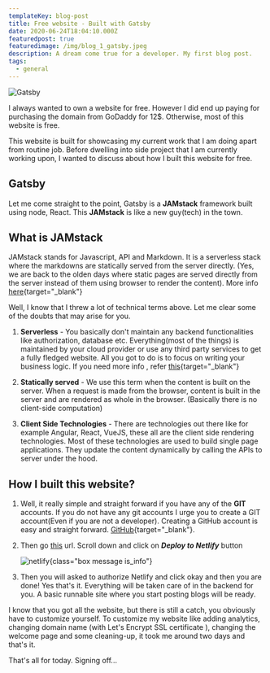```yaml
---
templateKey: blog-post
title: Free website - Built with Gatsby
date: 2020-06-24T18:04:10.000Z
featuredpost: true
featuredimage: /img/blog_1_gatsby.jpeg
description: A dream come true for a developer. My first blog post.
tags:
  - general
---
```


![Gatsby](/img/blog_1_gatsby.jpeg)

I always wanted to own a website for free. However I did end up paying for purchasing the domain from GoDaddy for 12\$. Otherwise,
most of this website is free.

This website is built for showcasing my current work that I am doing apart from routine job. Before dwelling into side project that I am currently working upon, I wanted to discuss about how I built this website for free.

## Gatsby

Let me come straight to the point, Gatsby is a **JAMstack** framework built using node, React. This **JAMstack** is like a new guy(tech) in the town.

## What is JAMstack

JAMstack stands for Javascript, API and Markdown. It is a serverless stack where the markdowns are statically served from the server directly. (Yes, we are back to the olden days where static pages are served directly from the server instead of them using browser to render the content). More info [here](https://jamstack.org/){target="\_blank"}

Well, I know that I threw a lot of technical terms above. Let me clear some of the doubts that may arise for you.

1. **Serverless** - You basically don't maintain any backend functionalities like authorization, database etc. Everything(most of the things) is maintained by your cloud provider or use any third party services to get a fully fledged website. All you got to do is to focus on writing your business logic. If you need more info , refer [this](https://www.netlify.com/blog/2018/08/06/five-key-benefits-of-going-serverless/){target="\_blank"}

2. **Statically served** - We use this term when the content is built on the server. When a request is made from the browser, content is built in the server and are rendered as whole in the browser. (Basically there is no client-side computation)

3. **Client Side Technologies** - There are technologies out there like for example Angular, React, VueJS, these all are the client side rendering technologies. Most of these technologies are used to build single page applications. They update the content dynamically by calling the APIs to server under the hood.

## How I built this website?

1. Well, it really simple and straight forward if you have any of the **GIT** accounts. If you do not have any git accounts I urge you to create a GIT account(Even if you are not a developer). Creating a GitHub account is easy and straight forward. [GitHub](https://github.com){target="\_blank"}.

2. Then go [this](https://github.com/netlify-templates/gatsby-starter-netlify-cms) url. Scroll down and click on **_Deploy to Netlify_** button

   ![netlify](/img/netlify_deploy.png){class="box message is_info"}

3. Then you will asked to authorize Netlify and click okay and then you are done! Yes that's it. Everything will be taken care of in the backend for you. A basic runnable site where you start posting blogs will be ready.

I know that you got all the website, but there is still a catch, you obviously have to customize yourself. To customize my website like adding analytics, changing domain name (with Let's Encrypt SSL certificate ), changing the welcome page and some cleaning-up, it took me around two days and that's it.

That's all for today. Signing off...
